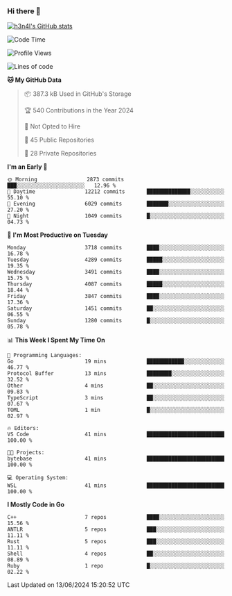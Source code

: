 ### Hi there 👋

[![h3n4l's GitHub stats](https://github-readme-stats.vercel.app/api?username=h3n4l&count_private=true&show_icons=true&theme=radical)](https://github.com/h3n4l/github-readme-stats)

<!--START_SECTION:waka-->
![Code Time](http://img.shields.io/badge/Code%20Time-1%2C872%20hrs%2052%20mins-blue)

![Profile Views](http://img.shields.io/badge/Profile%20Views-0-blue)

![Lines of code](https://img.shields.io/badge/From%20Hello%20World%20I%27ve%20Written-9.1%20million%20lines%20of%20code-blue)

**🐱 My GitHub Data** 

> 📦 387.3 kB Used in GitHub's Storage 
 > 
> 🏆 540 Contributions in the Year 2024
 > 
> 🚫 Not Opted to Hire
 > 
> 📜 45 Public Repositories 
 > 
> 🔑 28 Private Repositories 
 > 
**I'm an Early 🐤** 

```text
🌞 Morning                2873 commits        ███░░░░░░░░░░░░░░░░░░░░░░   12.96 % 
🌆 Daytime                12212 commits       ██████████████░░░░░░░░░░░   55.10 % 
🌃 Evening                6029 commits        ███████░░░░░░░░░░░░░░░░░░   27.20 % 
🌙 Night                  1049 commits        █░░░░░░░░░░░░░░░░░░░░░░░░   04.73 % 
```
📅 **I'm Most Productive on Tuesday** 

```text
Monday                   3718 commits        ████░░░░░░░░░░░░░░░░░░░░░   16.78 % 
Tuesday                  4289 commits        █████░░░░░░░░░░░░░░░░░░░░   19.35 % 
Wednesday                3491 commits        ████░░░░░░░░░░░░░░░░░░░░░   15.75 % 
Thursday                 4087 commits        █████░░░░░░░░░░░░░░░░░░░░   18.44 % 
Friday                   3847 commits        ████░░░░░░░░░░░░░░░░░░░░░   17.36 % 
Saturday                 1451 commits        ██░░░░░░░░░░░░░░░░░░░░░░░   06.55 % 
Sunday                   1280 commits        █░░░░░░░░░░░░░░░░░░░░░░░░   05.78 % 
```


📊 **This Week I Spent My Time On** 

```text
💬 Programming Languages: 
Go                       19 mins             ████████████░░░░░░░░░░░░░   46.77 % 
Protocol Buffer          13 mins             ████████░░░░░░░░░░░░░░░░░   32.52 % 
Other                    4 mins              ██░░░░░░░░░░░░░░░░░░░░░░░   09.83 % 
TypeScript               3 mins              ██░░░░░░░░░░░░░░░░░░░░░░░   07.67 % 
TOML                     1 min               █░░░░░░░░░░░░░░░░░░░░░░░░   02.97 % 

🔥 Editors: 
VS Code                  41 mins             █████████████████████████   100.00 % 

🐱‍💻 Projects: 
bytebase                 41 mins             █████████████████████████   100.00 % 

💻 Operating System: 
WSL                      41 mins             █████████████████████████   100.00 % 
```

**I Mostly Code in Go** 

```text
C++                      7 repos             ████░░░░░░░░░░░░░░░░░░░░░   15.56 % 
ANTLR                    5 repos             ███░░░░░░░░░░░░░░░░░░░░░░   11.11 % 
Rust                     5 repos             ███░░░░░░░░░░░░░░░░░░░░░░   11.11 % 
Shell                    4 repos             ██░░░░░░░░░░░░░░░░░░░░░░░   08.89 % 
Ruby                     1 repo              █░░░░░░░░░░░░░░░░░░░░░░░░   02.22 % 
```




 Last Updated on 13/06/2024 15:20:52 UTC
<!--END_SECTION:waka-->

